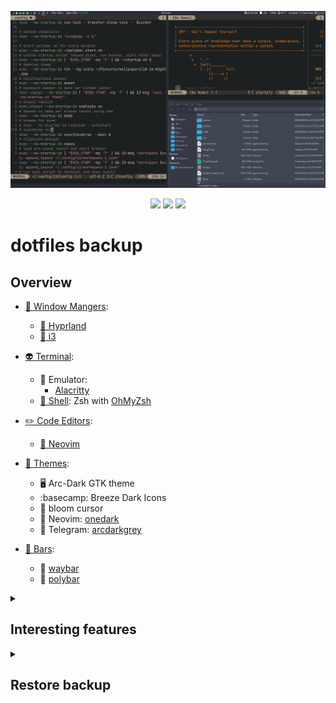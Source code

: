 ![Screenshot](https://raw.githubusercontent.com/coffebar/dotfiles/master/screenshot.png)

<div align="center">

![](https://img.shields.io/github/last-commit/coffebar/dotfiles?&style=for-the-badge&color=C9CBFF&logoColor=D9E0EE&labelColor=302D41)
![](https://img.shields.io/github/stars/coffebar/dotfiles?style=for-the-badge&logo=starship&color=8bd5ca&logoColor=D9E0EE&labelColor=302D41)
[![](https://img.shields.io/github/repo-size/coffebar/dotfiles?color=%23DDB6F2&label=SIZE&logo=codesandbox&style=for-the-badge&logoColor=D9E0EE&labelColor=302D41)](https://github.com/iamverysimp1e/dots)

</div>

# dotfiles backup

## Overview


- [🌿 Window Mangers]():
  - [🍚 Hyprland](https://github.com/hyprwm/Hyprland)
  - [🍙 i3](https://i3wm.org/)
- [👽 Terminal]():
  - :robot: Emulator:
    - [Alacritty](https://alacritty.org/)
  - [🌌 Shell](#shell): Zsh with [OhMyZsh](https://github.com/ohmyzsh/ohmyzsh)
- [✏️ Code Editors]():
  - [💫 Neovim](https://neovim.io/)
- [:art: Themes]():
  - :desktop_computer: Arc-Dark GTK theme
  - :basecamp: Breeze Dark Icons
  - :small_red_triangle: bloom cursor
  - :large_blue_diamond: Neovim: [onedark](https://github.com/navarasu/onedark.nvim)
  - :new_moon_with_face: Telegram: [arcdarkgrey](https://t.me/addtheme/arcdarkgrey)

- [:pushpin: Bars]():
  - :womans_hat: [waybar](https://github.com/Alexays/Waybar)
  - :tophat: [polybar](https://github.com/polybar/polybar)


<details><summary><h2>Interesting features</h2></summary>

#### i3


- Automatic tiling via [autotiling](https://github.com/nwg-piotr/autotiling) script. Split direction depends on the currently focused window dimensions.

- Some of wm's binds improved by Lua script. Lua has more flexibility than i3config syntax. I like to switch automatically to the appropriate workspace after opening programs using a keyboard shortcut.

- ``Super + ` `` open ssh servers menu to connect.

- ``Super + \ `` open fuzzy finder to search for local text files in the home directory to edit in Neovim.

- Automatic tiling freed up ``Super + H`` shortcut. So I'm using HJKL to navigate inside WM.

- UI scale options depends on current display setup and [autorandr](https://github.com/phillipberndt/autorandr) profile name.


#### Common

- ``Alt + f`` open a file manager in that directory what was found in clipboard. For example, if you copied a file from some program, you can open its directory just by pressing this shortcut.

- Neovim [opens](https://github.com/coffebar/dotfiles/blob/master/.config/nvim/lua/commands.lua) popular image formats in external viewer ([pix](https://github.com/linuxmint/pix)) instead of binary view.

- Mouse side buttons bound to copy and paste in graphics applications. Although I try to use the mouse less, it's useful for (web)apps with mouse-centric UI.

- CapsLock is changed to Backspace.

- Nice aliases: i to install package, 'md2pdf' to convert markdown file to pdf, v to open Neovim. 

- Not using Display Managers.

- ``Ctrl + m`` bind simplifies sequence ``Ctrl + l, Ctrl + v, Return`` to interact with file-picker dialog by selecting file from clipboard blazing fast.

- ``Super + P`` pull dotfiles from this repo and show notification with icon.

</details>

<details><summary>
<h2>Restore backup</h2>
</summary>


### Please don't do this without understanding all files and commands! 

Note: before proceed you need to create or restore ssh keys and install git 

### Download config files and install packages from AUR
```bash
git clone --bare git@github.com:coffebar/dotfiles.git dotfiles
git --git-dir=$HOME/dotfiles --work-tree=$HOME config --local core.worktree $HOME

# install yay
pacman -S --needed git base-devel
git clone https://aur.archlinux.org/yay.git
cd yay
makepkg -si
cd .. && rm -rf yay
yay -Y --gendb

# install packages
yay -S --needed - < pkglist.txt

# enable services
sudo systemctl enable --now input-remapper docker tlp ufw bluetooth systemd-resolved.service autorandr
# add firewall rule
sudo ufw default deny incoming
sudo ufw allow syncthing
sudo ufw enable

# install ohmyzsh
sh -c "$(wget -O- https://raw.githubusercontent.com/ohmyzsh/ohmyzsh/master/tools/install.sh)"
git clone https://github.com/zsh-users/zsh-autosuggestions ~/.oh-my-zsh/custom/plugins/zsh-autosuggestions
git clone https://github.com/zsh-users/zsh-syntax-highlighting.git ~/.oh-my-zsh/custom/plugins/zsh-syntax-highlighting

# copy ksnip config
cp -f ~/.config/ksnip/ksnip.example.conf ~/.config/ksnip/ksnip.conf

```

### GTK options

Next options will tell GTK-based apps to prefer Dark theme and open file chooser by default in the home directory.
```bash
gsettings set org.gnome.desktop.interface color-scheme prefer-dark
gsettings set org.gtk.Settings.FileChooser startup-mode cwd
gsettings set org.gtk.gtk4.Settings.FileChooser startup-mode cwd
# cursor theme change
gsettings set org.gnome.desktop.interface cursor-theme 'bloom'

```

### Neovim plugins and dependencies
Run this script to sync Neovim config from this repo. It can be used separately on Arch systems.
```bash
sh -c "$(wget -O- https://raw.githubusercontent.com/coffebar/dotfiles/master/fetch-nvim-conf.sh)"
```
Optionally, add a cronjob to keep Neovim plugins updated
```bash
(crontab -l; echo "0 13 * * * nvim --headless -c 'autocmd User PackerComplete quitall' -c 'PackerSync'" ) | crontab -
```

This [neovim](https://github.com/neovim/neovim) setup supports syntax highlighting and code completion for following languages: 

Bash CSS Go HTML JavaScript Lua PHP Python Rust Typescript

</details>



